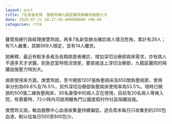 ```yaml
---
layout: post
title: 7名患者危殆　醫管局稱九龍區醫院隔離設施壓力大　
date: 2020-07-21 18:27:09.000000000 +08:00
categories: rthk
---
```


醫管局總行政經理庚慧玲說，再多7名新型肺炎確診病人情況危殆，累計有29人；有11人嚴重，其餘569人穩定，並有14人離世。

她解釋，最近有較多長者及長期病患者確診，增加深切治療部病床需求，亦有病人不適多天才求醫，到急症室時情況很差，要直接送上深切治療部，九龍區醫院的隔離設施壓力特別大。

病房使用率方面，庚慧玲說，至今開放1207張負壓病床及650間負壓病房，使用率分別為69.8%及76.5%，另外深切治療部負壓病床使用率為53.5%。現時已開放約500張二線負壓病床，30名康復中的病人正在使用，目前有20名病人等候入院，有需要時，72小時內可啟用鯉魚門公園度假村作社區隔離設施。

庚慧玲又說，輸血服務中心血液收集量持續偏低，過去周末每日只收集到約200包血液，較以往每日500至800包少。

